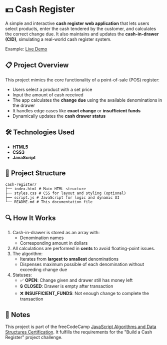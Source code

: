 # 💵 Cash Register

A simple and interactive **cash register web application** that lets users select products, enter the cash tendered by the customer, and calculates the correct change due. It also maintains and updates the **cash-in-drawer (CID)**, simulating a real-world cash register system.

Example: [Live Demo](https://cash-register-chi.vercel.app/)

## 📋 Project Overview

This project mimics the core functionality of a point-of-sale (POS) register:

- Users select a product with a set price  
- Input the amount of cash received  
- The app calculates the **change due** using the available denominations in the drawer  
- It handles edge cases like **exact change** or **insufficient funds**  
- Dynamically updates the **cash drawer status**


## 🛠 Technologies Used

- **HTML5**
- **CSS3**
- **JavaScript**


## 📁 Project Structure
```
cash-register/
├── index.html # Main HTML structure
├── styles.css # CSS for layout and styling (optional)
├── script.js # JavaScript for logic and dynamic UI
└── README.md # This documentation file
```


## 🔍 How It Works

1. Cash-in-drawer is stored as an array with:
   - Denomination names  
   - Corresponding amount in dollars
2. All calculations are performed in **cents** to avoid floating-point issues.
3. The algorithm:
   - Iterates from **largest to smallest** denominations  
   - Dispenses maximum possible of each denomination without exceeding change due
4. Statuses:
   - ✅ **OPEN**: Change given and drawer still has money left  
   - 🔒 **CLOSED**: Drawer is empty after transaction  
   - ❌ **INSUFFICIENT_FUNDS**: Not enough change to complete the transaction


## 📌 Notes

This project is part of the freeCodeCamp [JavaScript Algorithms and Data Structures Certification](https://www.freecodecamp.org/certification/DenXDev/javascript-algorithms-and-data-structures-v8).
It fulfills the requirements for the "Build a Cash Register" project challenge.

